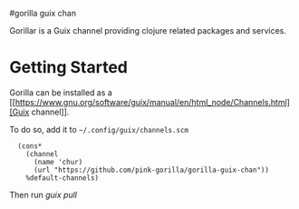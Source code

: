 #gorilla guix chan

Gorillar is a Guix channel providing clojure related packages and services.

# Getting Started

Gorilla can be installed as a [[https://www.gnu.org/software/guix/manual/en/html_node/Channels.html][Guix channel]].

To do so, add it to `~/.config/guix/channels.scm`

```
  (cons*
    (channel
      (name 'chur)
      (url "https://github.com/pink-gorilla/gorilla-guix-chan"))
    %default-channels)
```

Then run *guix pull*
